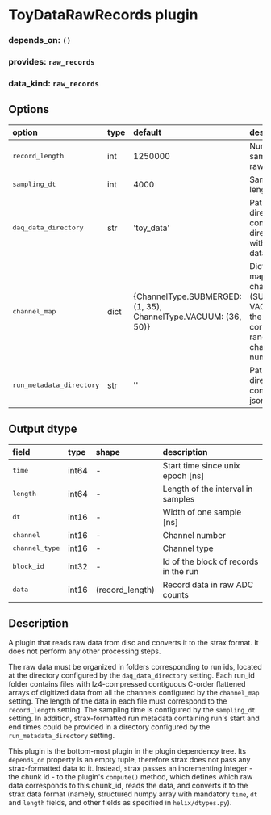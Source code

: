 # ToyDataRawRecords plugin

### depends_on: `()`
### provides: `raw_records`
### data_kind: `raw_records`

## Options
    
<table>
    <thead align=left>
        <tr><th>option</th><th>type</th><th>default</th><th>description</th></tr>
    </thead>
    <tr>
        <td><tt>record_length</tt></td><td>int</td><td>1250000</td><td>Number of samples per raw_record </td>
    </tr>
    <tr>
        <td><tt>sampling_dt</tt></td><td>int</td><td>4000</td><td>Sampling length in ns </td>
    </tr>
    <tr>
        <td><tt>daq_data_directory</tt></td><td>str</td><td>'toy_data'</td><td>Path to the directory containing run directories with the raw data </td>
    </tr>
    <tr>
        <td><tt>channel_map</tt></td><td>dict</td><td>{ChannelType.SUBMERGED: (1, 35), ChannelType.VACUUM: (36, 50)}</td><td>Dictionary mapping channel types (SUBMERGED, VACUUM) to the corresponding range of channel numbers </td>
    </tr>
    <tr>
        <td><tt>run_metadata_directory</tt></td><td>str</td><td>''</td><td>Path to the directory containing run json metadata </td>
    </tr>
</table>


## Output dtype

<table>
    <thead align=left>
        <tr><th>field</th><th>type</th><th>shape</th><th>description</th></tr>
    </thead>
    <tr>
        <td><tt>time</tt></td><td>int64</td><td>-</td><td>Start time since unix epoch [ns]</td>
    </tr>
    <tr>
        <td><tt>length</tt></td><td>int64</td><td>-</td><td>Length of the interval in samples</td>
    </tr>
    <tr>
        <td><tt>dt</tt></td><td>int16</td><td>-</td><td>Width of one sample [ns]</td>
    </tr>
    <tr>
        <td><tt>channel</tt></td><td>int16</td><td>-</td><td>Channel number</td>
    </tr>
    <tr>
        <td><tt>channel_type</tt></td><td>int16</td><td>-</td><td>Channel type</td>
    </tr>
    <tr>
        <td><tt>block_id</tt></td><td>int32</td><td>-</td><td>Id of the block of records in the run</td>
    </tr>
    <tr>
        <td><tt>data</tt></td><td>int16</td><td>(record_length)</td><td>Record data in raw ADC counts</td>
    </tr>
</table>

## Description

A plugin that reads raw data from disc and converts it to the strax format. It does not perform any other processing
steps.

The raw data must be organized in folders corresponding to run ids, located at the directory configured by the
`daq_data_directory` setting. Each run_id folder contains files with lz4-compressed contiguous C-order flattened
arrays of digitized data from all the channels configured by the `channel_map` setting. The length of the data in
each file must correspond to the `record_length` setting. The sampling time is configured by the `sampling_dt`
setting. In addition, strax-formatted run metadata containing run's start and end times could be provided in a
directory configured by the `run_metadata_directory` setting.

This plugin is the bottom-most plugin in the plugin dependency tree. Its `depends_on` property is an empty tuple,
therefore strax does not pass any strax-formatted data to it. Instead, strax passes an incrementing integer - the
chunk id - to the plugin's `compute()` method, which defines which raw data corresponds to this chunk_id, reads the
data, and converts it to the strax data format (namely, structured numpy array with mandatory `time`, `dt` and
`length` fields, and other fields as specified in `helix/dtypes.py`).